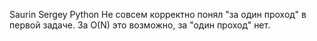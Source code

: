 Saurin Sergey Python
Не совсем корректно понял "за один проход" в первой задаче. За O(N) это возможно, за "один проход" нет.

